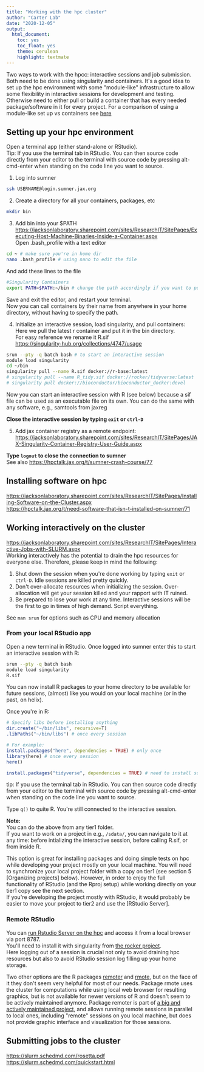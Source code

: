 ```yaml
---
title: "Working with the hpc cluster"
author: "Carter Lab"
date: "2020-12-05"
output:
  html_document:
    toc: yes
    toc_float: yes
    theme: cerulean
    highlight: textmate
---
```




Two ways to work with the hpcc: interactive sessions and job submission. Both need to be done using singularity and containers. It's a good idea to set up the hpc environment with some "module-like" infrastructure to allow some flexibility in interactive sessions for development and testing. Otherwise need to either pull or build a container that has every needed package/software in it for every project.
For a comparison of using a module-like set up vs containers see [here](https://hpctalk.jax.org/t/need-software-that-isn-t-installed-on-sumner/71)  

## Setting up your hpc environment
Open a terminal app (either stand-alone or RStudio).  
Tip: If you use the terminal tab in RStudio. You can then source code directly from your editor to the terminal with source code by pressing alt-cmd-enter when standing on the code line you want to source.

1. Log into sumner  

```bash
ssh USERNAME@login.sumner.jax.org
```

2. Create a directory for all your containers, packages, etc    

```bash
mkdir bin
```

3. Add bin into your $PATH  
https://jacksonlaboratory.sharepoint.com/sites/ResearchIT/SitePages/Executing-Host-Machine-Binaries-Inside-a-Container.aspx  
Open .bash_profile with a text editor

```bash
cd ~ # make sure you're in home dir
nano .bash_profile # using nano to edit the file
```
And add these lines to the file

```bash
#Singularity Containers
export PATH=$PATH:~/bin # change the path accordingly if you want to put the bin elsewhere
```
Save and exit the editor, and restart your terminal.  
Now you can call containers by their name from anywhere in your home directory, without having to specify the path.

4. Initialize an interactive session, load singularity, and pull containers:  
Here we pull the latest r container and put it in the bin directory.  
For easy reference we rename it R.sif  
https://singularity-hub.org/collections/4747/usage  

```bash
srun --pty -q batch bash # to start an interactive session
module load singularity
cd ~/bin
singularity pull --name R.sif docker://r-base:latest
# singularity pull --name R_tidy.sif docker://rocker/tidyverse:latest
# singularity pull docker://bioconductor/bioconductor_docker:devel
```
Now you can start an interactive session with R (see below) because a sif file can be used as an executable file on its own. 
You can do the same with any software, e.g., samtools from jaxreg

**Close the interactive session by typing ```exit``` or ```ctrl-D```**  

5. Add jax container registry as a remote endpoint:  
https://jacksonlaboratory.sharepoint.com/sites/ResearchIT/SitePages/JAX-Singularity-Container-Registry-User-Guide.aspx  

**Type ```logout``` to close the connection to sumner**  
See also https://hpctalk.jax.org/t/sumner-crash-course/77  

## Installing software on hpc
https://jacksonlaboratory.sharepoint.com/sites/ResearchIT/SitePages/Installing-Software-on-the-Cluster.aspx  
https://hpctalk.jax.org/t/need-software-that-isn-t-installed-on-sumner/71  

## Working interactively on the cluster
https://jacksonlaboratory.sharepoint.com/sites/ResearchIT/SitePages/Interactive-Jobs-with-SLURM.aspx  
Working interactively has the potential to drain the hpc resources for everyone else. Therefore, please keep in mind the following:  
1. Shut down the session when you're done working by typing ```exit``` or ```ctrl-D```. Idle sessions are killed pretty quickly.  
2. Don't over-allocate resources when initializing the session. Over-allocation will get your session killed and your rapport with IT ruined.  
3. Be prepared to lose your work at any time. Interactive sessions will be the first to go in times of high demand. Script everything.  

See ```man srun``` for options such as CPU and memory allocation  

### From your local RStudio app
Open a new terminal in RStudio. Once logged into sumner enter this to start an interactive session with R:  

```bash
srun --pty -q batch bash
module load singularity
R.sif
```
You can now install R packages to your home directory to be available for future sessions, (almost) like you would on your local machine (or in the past, on helix).  

Once you're in R:

```r
# Specify libs before installing anything
dir.create("~/bin/libs", recursive=T)
.libPaths("~/bin/libs") # once every session

# For example:
install.packages("here", dependencies = TRUE) # only once
library(here) # once every session
here()

install.packages("tidyverse", dependencies = TRUE) # need to install some dependencies manually FIND CONTAINER TO REPLACE R.sif
```
tip: If you use the terminal tab in RStudio. You can then source code directly from your editor to the terminal with source code by pressing alt-cmd-enter when standing on the code line you want to source.  

Type ```q()``` to quite R. You're still connected to the interactive session.  

**Note:**  
You can do the above from any tier1 folder.  
If you want to work on a project in e.g., ```/sdata/```, you can navigate to it at any time: before intializing the interactive session, before calling R.sif, or from inside R.  

This option is great for installing packages and doing simple tests on hpc while developing your project mostly on your local machine. You will need to synchronize your local project folder with a copy on tier1 (see section 5 [Organizing projects] below).
However, in order to enjoy the full functionality of RStudio (and the Rproj setup) while working directly on your tier1 copy see the next section.  
If you're developing the project mostly with RStudio, it would probably be easier to move your project to tier2 and use the [RStudio Server].

### Remote RStudio

You can [run Rstudio Server on the hpc](https://divingintogeneticsandgenomics.rbind.io/post/run-rstudio-server-with-singularity-on-hpc/) and access it from a local browser via port 8787.  
You'll need to install it with singularity from [the rocker project](https://www.rocker-project.org/use/singularity/).  
Here logging out of a session is crucial not only to avoid draining hpc resources but also to avoid RStudio session log filling up your home storage.  

Two other options are the R packages [remoter](https://cran.r-project.org/web/packages/remoter/index.html) and [rmote](https://github.com/cloudyr/rmote), but on the face of it they don't seem very helpful for most of our needs. Package rmote uses the cluster for computations while using local web browser for resulting graphics, but is not available for newer versions of R and doesn't seem to be actively maintained anymore. Package remoter is part of [a big and actively maintained project](https://pbdr.org/index.html), and allows running remote sessions in parallel to local ones, including "remote" sessions on you local machine, but does not provide graphic interface and visualization for those sessions.


## Submitting jobs to the cluster
https://slurm.schedmd.com/rosetta.pdf
https://slurm.schedmd.com/quickstart.html


